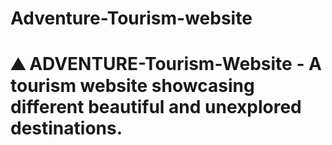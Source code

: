 # Adventure-Tourism-website
# ⛰  ADVENTURE-Tourism-Website -  A tourism website showcasing different beautiful and unexplored destinations.
